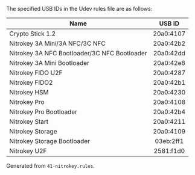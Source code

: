 
The specified USB IDs in the Udev rules file are as follows:

| Name                                         |  USB ID   |
|----------------------------------------------|:---------:|
| Crypto Stick 1.2                             | 20a0:4107 |
| Nitrokey 3A Mini/3A NFC/3C NFC               | 20a0:42b2 |
| Nitrokey 3A NFC Bootloader/3C NFC Bootloader | 20a0:42dd |
| Nitrokey 3A Mini Bootloader                  | 20a0:42e8 |
| Nitrokey FIDO U2F                            | 20a0:4287 |
| Nitrokey FIDO2                               | 20a0:42b1 |
| Nitrokey HSM                                 | 20a0:4230 |
| Nitrokey Pro                                 | 20a0:4108 |
| Nitrokey Pro Bootloader                      | 20a0:42b4 |
| Nitrokey Start                               | 20a0:4211 |
| Nitrokey Storage                             | 20a0:4109 |
| Nitrokey Storage Bootloader                  | 03eb:2ff1 |
| Nitrokey U2F                                 | 2581:f1d0 |

Generated from `41-nitrokey.rules`.
